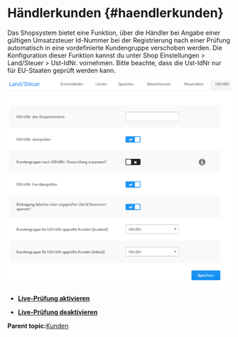 # Händlerkunden {#haendlerkunden}

Das Shopsystem bietet eine Funktion, über die Händler bei Angabe einer gültigen Umsatzsteuer Id-Nummer bei der Registrierung nach einer Prüfung automatisch in eine vordefinierte Kundengruppe verschoben werden. Die Konfiguration dieser Funktion kannst du unter Shop Einstellungen \> Land/Steuer \> Ust-IdNr. vornehmen. Bitte beachte, dass die Ust-IdNr nur für EU-Staaten geprüft werden kann.

![](Bilder/Abb162_UmsatzsteuerIDPruefungKonfigurieren.png "Umsatzsteuer-ID-Prüfung konfigurieren")

-   **[Live-Prüfung aktivieren](12_2_1_Live_Pruefung_aktivieren.md)**  

-   **[Live-Prüfung deaktivieren](12_2_2_Live_Pruefung_deaktivieren.md)**  


**Parent topic:**[Kunden](12_Kunden.md)

